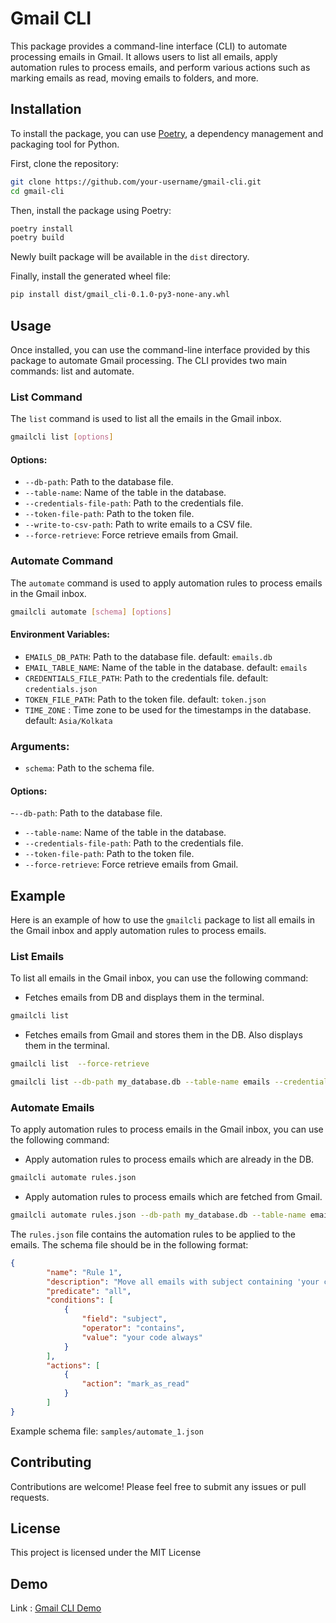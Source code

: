 # Gmail CLI

This package provides a command-line interface (CLI) to automate processing emails in Gmail. It allows users to list all emails, apply automation rules to process emails, and perform various actions such as marking emails as read, moving emails to folders, and more.

## Installation

To install the package, you can use [Poetry](https://python-poetry.org/), a dependency management and packaging tool for Python.

First, clone the repository:

```bash
git clone https://github.com/your-username/gmail-cli.git
cd gmail-cli
```

Then, install the package using Poetry:

```bash
poetry install
poetry build
```
Newly built package will be available in the `dist` directory.

Finally, install the generated wheel file:
```bash
pip install dist/gmail_cli-0.1.0-py3-none-any.whl
```

## Usage
Once installed, you can use the command-line interface provided by this package to automate Gmail processing. The CLI provides two main commands: list and automate.

### List Command
The `list` command is used to list all the emails in the Gmail inbox.
    
```bash
gmailcli list [options]
```

#### Options:
- `--db-path`: Path to the database file.
- `--table-name`: Name of the table in the database.
- `--credentials-file-path`: Path to the credentials file.
- `--token-file-path`: Path to the token file.
- `--write-to-csv-path`: Path to write emails to a CSV file.
- `--force-retrieve`: Force retrieve emails from Gmail.

### Automate Command
The `automate` command is used to apply automation rules to process emails in the Gmail inbox.

```bash
gmailcli automate [schema] [options]
```
#### Environment Variables:
- `EMAILS_DB_PATH`: Path to the database file. default: `emails.db`
- `EMAIL_TABLE_NAME`: Name of the table in the database. default: `emails`
- `CREDENTIALS_FILE_PATH`: Path to the credentials file. default: `credentials.json`
- `TOKEN_FILE_PATH`: Path to the token file. default: `token.json`
- `TIME_ZONE` : Time zone to be used for the timestamps in the database. default: `Asia/Kolkata`

### Arguments:
- `schema`: Path to the schema file.
#### Options:
-`--db-path`: Path to the database file.
- `--table-name`: Name of the table in the database.
- `--credentials-file-path`: Path to the credentials file.
- `--token-file-path`: Path to the token file.
- `--force-retrieve`: Force retrieve emails from Gmail.

## Example
Here is an example of how to use the `gmailcli` package to list all emails in the Gmail inbox and apply automation rules to process emails.

### List Emails
To list all emails in the Gmail inbox, you can use the following command:

- Fetches emails from DB and displays them in the terminal.

```bash 
gmailcli list
```

- Fetches emails from Gmail and stores them in the DB. Also displays them in the terminal.

```bash
gmailcli list  --force-retrieve
```

```bash
gmailcli list --db-path my_database.db --table-name emails --credentials-file-path credentials.json --token-file-path token.json --write-to-csv-path emails.csv
```


### Automate Emails
To apply automation rules to process emails in the Gmail inbox, you can use the following command:

- Apply automation rules to process emails which are already in the DB.
```bash
gmailcli automate rules.json
```

- Apply automation rules to process emails which are fetched from Gmail.
```bash
gmailcli automate rules.json --db-path my_database.db --table-name emails --credentials-file-path credentials.json --token-file-path token.json --force-retrieve

```

The `rules.json` file contains the automation rules to be applied to the emails. The schema file should be in the following format:

```json
{
        "name": "Rule 1",
        "description": "Move all emails with subject containing 'your code always' to movies mailbox and mark as read",
        "predicate": "all",
        "conditions": [
            {
                "field": "subject",
                "operator": "contains",
                "value": "your code always"
            }
        ],
        "actions": [
            {
                "action": "mark_as_read"
            }
        ]
}
```
Example schema file: `samples/automate_1.json`

## Contributing
Contributions are welcome! Please feel free to submit any issues or pull requests.

## License
This project is licensed under the MIT License

## Demo
Link : [Gmail CLI Demo](https://drive.google.com/file/d/1CCYXdm4LbUe3OPhfyY_SdpAZjnrrRlD0/view)